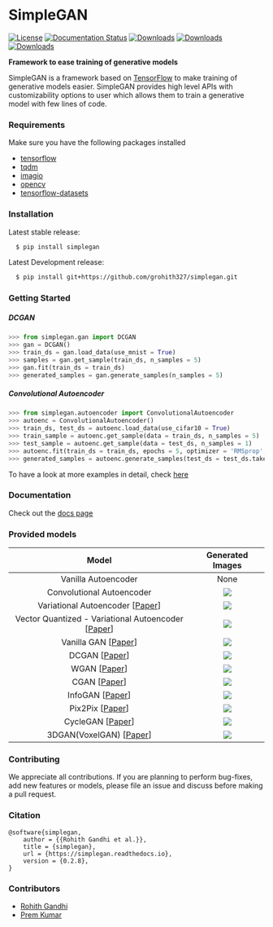 # SimpleGAN

[![License](http://img.shields.io/badge/license-MIT-brightgreen.svg?style=flat)](LICENSE) [![Documentation Status](https://readthedocs.org/projects/simplegan/badge/?version=latest)](https://simplegan.readthedocs.io/en/latest/?badge=latest) [![Downloads](https://pepy.tech/badge/simplegan)](https://pepy.tech/project/simplegan) [![Downloads](https://pepy.tech/badge/simplegan/month)](https://pepy.tech/project/simplegan/month) [![Downloads](https://pepy.tech/badge/simplegan/week)](https://pepy.tech/project/simplegan/week)

**Framework to ease training of generative models**

SimpleGAN is a framework based on [TensorFlow](https://www.tensorflow.org/) to make training of generative models easier. SimpleGAN provides high level APIs with customizability options to user which allows them to train a generative model with few lines of code.
### Requirements
Make sure you have the following packages installed
* [tensorflow](https://www.tensorflow.org/install)
* [tqdm](https://github.com/tqdm/tqdm#latest-pypi-stable-release)
* [imagio](https://pypi.org/project/imageio/)
* [opencv](https://pypi.org/project/opencv-python/)
* [tensorflow-datasets](https://www.tensorflow.org/datasets/overview#installation)
### Installation
Latest stable release:
```bash
  $ pip install simplegan
```
Latest Development release:
```bash
  $ pip install git+https://github.com/grohith327/simplegan.git
```
### Getting Started
##### DCGAN
```python
>>> from simplegan.gan import DCGAN
>>> gan = DCGAN()
>>> train_ds = gan.load_data(use_mnist = True)
>>> samples = gan.get_sample(train_ds, n_samples = 5)
>>> gan.fit(train_ds = train_ds)
>>> generated_samples = gan.generate_samples(n_samples = 5)
```
##### Convolutional Autoencoder
```python
>>> from simplegan.autoencoder import ConvolutionalAutoencoder
>>> autoenc = ConvolutionalAutoencoder()
>>> train_ds, test_ds = autoenc.load_data(use_cifar10 = True)
>>> train_sample = autoenc.get_sample(data = train_ds, n_samples = 5)
>>> test_sample = autoenc.get_sample(data = test_ds, n_samples = 1)
>>> autoenc.fit(train_ds = train_ds, epochs = 5, optimizer = 'RMSprop', learning_rate = 0.002)
>>> generated_samples = autoenc.generate_samples(test_ds = test_ds.take(1))
```
To have a look at more examples in detail, check [here](examples)
### Documentation
Check out the [docs page](https://simplegan.readthedocs.io/en/latest/)
### Provided models
<!-- * Autoencoders
    * Vanilla Autoencoder
    * Convolutional Autoencoder
    * Variational Autoencoder [[Paper](https://arxiv.org/abs/1312.6114)]
    * Vector Quantized - Variational Autoencoder [[Paper](https://arxiv.org/abs/1711.00937)]
* Generative Adversarial Networks(GANs)
    * Vanilla GAN [[Paper](https://arxiv.org/abs/1406.2661)]
    * DCGAN [[Paper](https://arxiv.org/abs/1511.06434)]
    * WGAN [[Paper](https://arxiv.org/abs/1701.07875)]
    * CGAN [[Paper](https://arxiv.org/abs/1411.1784)]
    * InfoGAN [[Paper](https://arxiv.org/abs/1606.03657)]
    * Pix2Pix [[Paper](https://arxiv.org/abs/1611.07004)]
    * CycleGAN [[Paper](https://arxiv.org/abs/1703.10593)]
    * 3DGAN(VoxelGAN) [[Paper](http://3dgan.csail.mit.edu/papers/3dgan_nips.pdf)] -->

| Model | Generated Images |
|:---------:|:--------------:|
| Vanilla Autoencoder | None |
| Convolutional Autoencoder | ![](https://github.com/grohith327/simplegan/blob/master/assets/mnist_conv_ae.png) |
| Variational Autoencoder [[Paper](https://arxiv.org/abs/1312.6114)] | ![](https://github.com/grohith327/simplegan/blob/master/assets/vae.jpeg) |
| Vector Quantized - Variational Autoencoder [[Paper](https://arxiv.org/abs/1711.00937)] | ![](https://github.com/grohith327/simplegan/blob/master/assets/vq_vae.png) |
| Vanilla GAN [[Paper](https://arxiv.org/abs/1406.2661)] | ![](https://github.com/grohith327/simplegan/blob/master/assets/GAN.png) |
| DCGAN [[Paper](https://arxiv.org/abs/1511.06434)] | ![](https://github.com/grohith327/simplegan/blob/master/assets/DCGAN.png) |
| WGAN [[Paper](https://arxiv.org/abs/1701.07875)] | ![](https://github.com/grohith327/simplegan/blob/master/assets/WGAN.png) |
| CGAN [[Paper](https://arxiv.org/abs/1411.1784)] | ![](https://github.com/grohith327/simplegan/blob/master/assets/CGAN.png) |
| InfoGAN [[Paper](https://arxiv.org/abs/1606.03657)] | ![](https://github.com/grohith327/simplegan/blob/master/assets/InfoGAN.png) |
| Pix2Pix [[Paper](https://arxiv.org/abs/1611.07004)] | ![](https://github.com/grohith327/simplegan/blob/master/assets/Pix2Pix.png) |
| CycleGAN [[Paper](https://arxiv.org/abs/1703.10593)] | ![](https://github.com/grohith327/simplegan/blob/master/assets/CycleGAN.png) |
| 3DGAN(VoxelGAN) [[Paper](http://3dgan.csail.mit.edu/papers/3dgan_nips.pdf)] | ![](https://github.com/grohith327/simplegan/blob/master/assets/3DGAN.png) |


### Contributing
We appreciate all contributions. If you are planning to perform bug-fixes, add new features or models, please file an issue and discuss before making a pull request.
### Citation
```
@software{simplegan,
    author = {{Rohith Gandhi et al.}},
    title = {simplegan},
    url = {https://simplegan.readthedocs.io},
    version = {0.2.8},
}
```
### Contributors 
* [Rohith Gandhi](https://github.com/grohith327)
* [Prem Kumar](https://github.com/Prem-kumar27)
